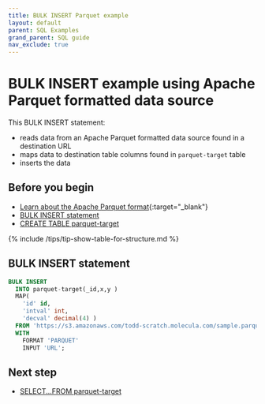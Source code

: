 ```yaml
---
title: BULK INSERT Parquet example
layout: default
parent: SQL Examples
grand_parent: SQL guide
nav_exclude: true
---
```


# BULK INSERT example using Apache Parquet formatted data source

This BULK INSERT statement:
* reads data from an Apache Parquet formatted data source found in a destination URL
* maps data to destination table columns found in `parquet-target` table
* inserts the data

## Before you begin

* [Learn about the Apache Parquet format](https://parquet.apache.org/){:target="_blank"}
* [BULK INSERT statement](/docs/sql-guide/statements/statement-insert-bulk)
* [CREATE TABLE parquet-target](/docs/sql-guide/examples/sql-eg-table/sql-eg-table-create-parquet-target)

{% include /tips/tip-show-table-for-structure.md %}

## BULK INSERT statement

```sql
BULK INSERT
  INTO parquet-target(_id,x,y )
  MAP(
    'id' id,
    'intval' int,
    'decval' decimal(4) )
  FROM 'https://s3.amazonaws.com/todd-scratch.molecula.com/sample.parquet'
  WITH
    FORMAT 'PARQUET'
    INPUT 'URL';
```

## Next step

* [SELECT...FROM parquet-target](/docs/sql-guide/examples/sql-eg-select/sql-eg-select-from-parquet-target)
